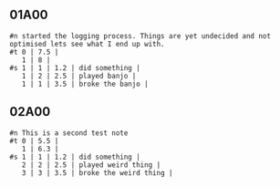 ## 01A00
    #n started the logging process. Things are yet undecided and not optimised lets see what I end up with.
    #t 0 | 7.5 |
       1 | 8 |
    #s 1 | 1 | 1.2 | did something |
       1 | 2 | 2.5 | played banjo |
       1 | 1 | 3.5 | broke the banjo |

## 02A00
    #n This is a second test note 
    #t 0 | 5.5 |
       1 | 6.3 |
    #s 1 | 1 | 1.2 | did something |
       2 | 2 | 2.5 | played weird thing |
       3 | 3 | 3.5 | broke the weird thing |

#